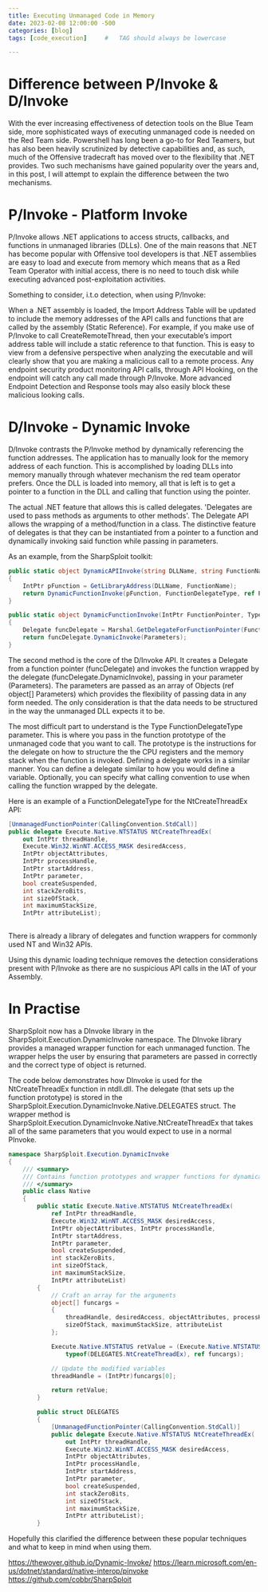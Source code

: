 ```yaml
---
title: Executing Unmanaged Code in Memory
date: 2023-02-08 12:00:00 -500
categories: [blog]
tags: [code_execution]     #   TAG should always be lowercase

---
```


# Difference between P/Invoke & D/Invoke

With the ever increasing effectiveness of detection tools on the Blue Team side, more sophisticated ways of executing unmanaged code is needed on the Red Team side. Powershell has long been a go-to for Red Teamers, but has also been heavily scrutinized by detective capabilities and, as such, much of the Offensive tradecraft has moved over to the flexibility that .NET  provides. Two such mechanisms have gained popularity over the years and, in this post, I will attempt to explain the difference between the two mechanisms.

# P/Invoke - Platform Invoke

P/Invoke allows .NET applications to access structs, callbacks, and functions in unmanaged libraries (DLLs). One of the main reasons that .NET has become popular with Offensive tool developers is that .NET assemblies are easy to load and execute from memory which means that as a Red Team Operator with initial access, there is no need to touch disk while executing advanced post-exploitation activities.

Something to consider, i.t.o detection, when using P/Invoke:

When a .NET assembly is loaded, the Import Address Table will be updated to include the memory addresses of the API calls and functions that are called by the assembly (Static Reference). For example, if you make use of P/Invoke to call CreateRemoteThread, then your executable’s import address table will include a static reference to that function. This is easy to view from a defensive perspective when analyzing the executable and will clearly show that you are making a malicious call to a remote process. Any endpoint security product monitoring API calls, through API Hooking, on the endpoint will catch any call made through P/Invoke. More advanced Endpoint Detection and Response tools may also easily block these malicious looking calls.

# D/Invoke - Dynamic Invoke

D/Invoke contrasts the P/Invoke method by dynamically referencing the function addresses. The application has to manually look for the memory address of each function. This is accomplished by loading DLLs into memory manually through whatever mechanism the red team operator prefers. Once the DLL is loaded into memory, all that is left is to get a pointer to a function in the DLL and calling that function using the pointer.

The actual .NET feature that allows this is called delegates. 'Delegates are used to pass methods as arguments to other methods'. The Delegate API allows the wrapping of a method/function in a class. The distinctive feature of delegates is that they can be instantiated from a pointer to a function and dynamically invoking said function while passing in parameters.

As an example, from the SharpSploit toolkit:

```c#
public static object DynamicAPIInvoke(string DLLName, string FunctionName, Type FunctionDelegateType, ref object[] Parameters)
{
    IntPtr pFunction = GetLibraryAddress(DLLName, FunctionName);
    return DynamicFunctionInvoke(pFunction, FunctionDelegateType, ref Parameters);
}

public static object DynamicFunctionInvoke(IntPtr FunctionPointer, Type FunctionDelegateType, ref object[] Parameters)
{
    Delegate funcDelegate = Marshal.GetDelegateForFunctionPointer(FunctionPointer, FunctionDelegateType);
    return funcDelegate.DynamicInvoke(Parameters);
}
```

The second method is the core of the D/Invoke API. It creates a Delegate from a function pointer (funcDelegate) and invokes the function wrapped by the delegate (funcDelegate.DynamicInvoke), passing in your parameter (Parameters). The parameters are passed as an array of Objects (ref object[] Parameters) which provides the flexibility of passing data in any form needed. The only consideration is that the data needs to be structured in the way the unmanaged DLL expects it to be.

The most difficult part to understand is the Type FunctionDelegateType parameter. This is where you pass in the function prototype of the unmanaged code that you want to call. The prototype is the instructions for the delegate on how to structure the the CPU registers and the memory stack when the function is invoked. Defining a delegate works in a similar manner. You can define a delegate similar to how you would define a variable. Optionally, you can specify what calling convention to use when calling the function wrapped by the delegate.

Here is an example of a FunctionDelegateType for the NtCreateThreadEx API:

```c#
[UnmanagedFunctionPointer(CallingConvention.StdCall)]
public delegate Execute.Native.NTSTATUS NtCreateThreadEx(
    out IntPtr threadHandle,
    Execute.Win32.WinNT.ACCESS_MASK desiredAccess,
    IntPtr objectAttributes,
    IntPtr processHandle,
    IntPtr startAddress,
    IntPtr parameter,
    bool createSuspended,
    int stackZeroBits,
    int sizeOfStack,
    int maximumStackSize,
    IntPtr attributeList);
    
```

There is already a library of delegates and function wrappers for commonly used NT and Win32 APIs.

Using this dynamic loading technique removes the detection considerations present with P/Invoke as there are no suspicious API calls in the IAT of your Assembly.

# In Practise

SharpSploit now has a DInvoke library in the SharpSploit.Execution.DynamicInvoke namespace. The DInvoke library provides a managed wrapper function for each unmanaged function. The wrapper helps the user by ensuring that parameters are passed in correctly and the correct type of object is returned.

The code below demonstrates how DInvoke is used for the NtCreateThreadEx function in ntdll.dll. The delegate (that sets up the function prototype) is stored in the SharpSploit.Execution.DynamicInvoke.Native.DELEGATES struct. The wrapper method is SharpSploit.Execution.DynamicInvoke.Native.NtCreateThreadEx that takes all of the same parameters that you would expect to use in a normal PInvoke.

```c#
namespace SharpSploit.Execution.DynamicInvoke
{
    /// <summary>
    /// Contains function prototypes and wrapper functions for dynamically invoking NT API Calls.
    /// </summary>
    public class Native
    {
        public static Execute.Native.NTSTATUS NtCreateThreadEx(
            ref IntPtr threadHandle,
            Execute.Win32.WinNT.ACCESS_MASK desiredAccess,
            IntPtr objectAttributes, IntPtr processHandle,
            IntPtr startAddress,
            IntPtr parameter,
            bool createSuspended,
            int stackZeroBits,
            int sizeOfStack,
            int maximumStackSize,
            IntPtr attributeList)
        {
            // Craft an array for the arguments
            object[] funcargs =
            {
                threadHandle, desiredAccess, objectAttributes, processHandle, startAddress, parameter, createSuspended, stackZeroBits,
                sizeOfStack, maximumStackSize, attributeList
            };

            Execute.Native.NTSTATUS retValue = (Execute.Native.NTSTATUS)Generic.DynamicAPIInvoke(@"ntdll.dll", @"NtCreateThreadEx",
                typeof(DELEGATES.NtCreateThreadEx), ref funcargs);

            // Update the modified variables
            threadHandle = (IntPtr)funcargs[0];

            return retValue;
        }

        public struct DELEGATES
        {
            [UnmanagedFunctionPointer(CallingConvention.StdCall)]
            public delegate Execute.Native.NTSTATUS NtCreateThreadEx(
                out IntPtr threadHandle,
                Execute.Win32.WinNT.ACCESS_MASK desiredAccess,
                IntPtr objectAttributes,
                IntPtr processHandle,
                IntPtr startAddress,
                IntPtr parameter,
                bool createSuspended,
                int stackZeroBits,
                int sizeOfStack,
                int maximumStackSize,
                IntPtr attributeList);
        }
```
Hopefully this clarified the difference between these popular techniques and what to keep in mind when using them.
   
https://thewover.github.io/Dynamic-Invoke/
https://learn.microsoft.com/en-us/dotnet/standard/native-interop/pinvoke
https://github.com/cobbr/SharpSploit
